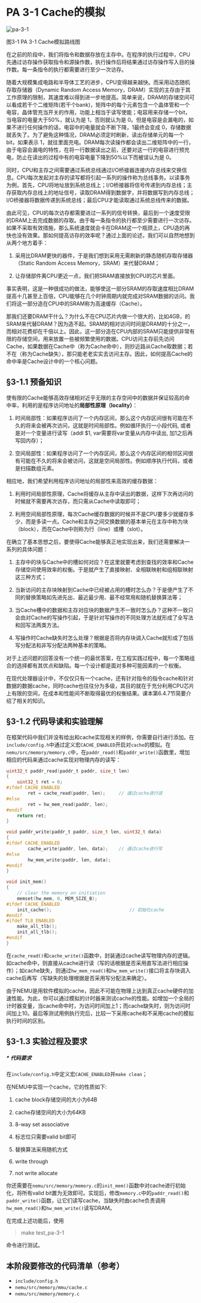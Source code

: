 # PA 3-1 Cache的模拟

![pa-3-1](../PIC/pa/pa-3-1.png)

图3-1 PA 3-1 Cache模拟路线图


在之前的阶段中，我们将指令和数据存放在主存中。在程序的执行过程中，CPU先通过访存操作获取指令和源操作数，执行操作后将结果通过访存操作写入目的操作数。每一条指令的执行都需要进行至少一次访存。

随着大规模集成电路和半导体工艺的进步，CPU变得越来越快。而采用动态随机存取存储器（Dynamic Random Access Memory，DRAM）实现的主存由于其工作原理的限制，其速度难以得到进一步地提高。简单来说，DRAM的存储空间可以看成若干个二维矩阵(若干个bank)，矩阵中的每个元素包含一个晶体管和一个电容，晶体管充当开关的作用，功能上相当于读写使能；电容用来存储一个bit，当电容的电量大于50%，就认为是 1，否则就认为是 0。但是电容是会漏电的，如果不进行任何操作的话，电容中的电量就会不断下降，1最终会变成 0，存储数据就丢失了。为了避免这种情况，DRAM必须定时刷新，读出存储单元的每一个bit，如果表示 1，就往里面充电。DRAM每次读操作都会读出二维矩阵中的一行，由于电容会漏电的特性，在将一行数据读出之前，还要对这一行的电容进行预充电，防止在读出的过程中有的电容电量下降到50%以下而被误认为是 0。

同时，CPU和主存之间需要通过系统总线通过I/O桥接器连接内存总线来交换信息。CPU每次发起对主存的读写都将引起一系列的操作称为总线事务。以读事务为例，首先，CPU将地址放到系统总线上；I/O桥接器将信号传递到内存总线；主存获取内存总线上的地址信号，读取DRAM得到数据字，并将数据写到内存总线；I/O桥接器将数据传递到系统总线；最后CPU才能读取通过系统总线传来的数据。

由此可见，CPU的每次访存都需要进过一系列的信号转换，最后到一个速度受限的DRAM上去完成数据的存取。由于每一条指令的执行都至少需要进行一次访存。如果不采取有效措施，那么系统速度就会卡在DRAM这一个瓶颈上，CPU造的再快也没有效果。那如何提高访存的效率呢？通过上面的论述，我们可以自然地想到从两个地方着手：

1. 采用比DRAM更快的器件，于是我们想到采用无需刷新的静态随机存取存储器（Static Random Access Memory，SRAM）来代替DRAM；

2. 让存储部件离CPU更近一点，我们把SRAM直接放到CPU的芯片里面。

事实表明，这是一种很成功的做法，能够使这一部分SRAM的存取速度相比DRAM提高十几甚至上百倍，CPU能够在几个时钟周期内就完成对SRAM数据的访问。我们将这一部分造在CPU中的SRAM称为高速缓存（Cache）。

那我们还要DRAM干什么？为什么不在CPU芯片内做一个很大的，比如4GB，的SRAM来代替DRAM？因为造不起。SRAM的相对访问时间是DRAM的十分之一，而相对花费却在千倍以上。因此，这一部分造在CPU内部的SRAM只能提供非常有限的存储空间，用来放置一些被频繁使用的数据。CPU访问主存前先访问Cache，如果数据在Cache中（称为Cache命中），则抄近路从Cache取数据；若不在（称为Cache缺失），那只能老老实实去访问主存。因此，如何提高Cache的命中率是Cache设计中的一个核心问题。

## §3-1.1 预备知识

使有限的Cache能够高效存储相对近乎无限的主存空间中的数据并保证较高的命中率，利用的是程序访问地址的**局部性原理（locality）**：

1. 时间局部性：如果程序访问了一个内存区间，那么这个内存区间很有可能在不久的将来会被再次访问，这就是时间局部性。例如循环执行一小段代码, 或者是对一个变量进行读写（addl $1, var需要将var变量从内存中读出, 加1之后再写回内存）；

2. 空间局部性：如果程序访问了一个内存区间，那么这个内存区间的相邻区间很有可能在不久的将来会被访问，这就是空间局部性。例如顺序执行代码，或者是扫描数组元素。

相应地，我们希望利用程序访问地址的局部性来高效的缓存数据：

1. 利用时间局部性原理，Cache将缓存从主存中读出的数据，这样下次再访问的时候就不需要再次访存，而只需从Cache中读取即可；

2. 利用空间局部性原理，每次Cache缓存数据的时候并不是CPU要多少就缓存多少，而是多读一点。Cache和主存之间交换数据的基本单元在主存中称为块（block），而在Cache中则称为行（line）或槽（slot）。

在确立了基本思想之后，要使得Cache能够真正地实现出来，我们还需要解决一系列的具体问题：

1. 主存中的块与Cache中的槽如何对应？在这里就要考虑到查找的效率和Cache存储空间使用效率的权衡。于是就产生了直接映射、全相联映射和组相联映射这三种方式；

2. 当新访问的主存块映射到Cache中已经被占用的槽时怎么办？于是便产生了不同的替换策略如先进先出、最近最少用、最不经常用和随机替换算法等；

3. 当Cache槽中的数据和主存对应块的数据产生不一致时怎么办？这种不一致只会由对Cache的写操作引起，于是针对写操作的不同处理方法就形成了全写法和回写法两类方法。

4. 写操作时Cache缺失时怎么处理？根据是否将内存块调入Cache就形成了包括写分配法和非写分配法两种基本的策略。

对于上述问题的回答没有一个统一的最优答案，在工程实践过程中，每一个策略组合的选择都有其优点和缺陷。每一个设计都是面对多种可能因素的一个权衡。

在现代处理器设计中，不仅仅只有一个cache，还有针对指令的指令cache和针对数据的数据cache，同时cache也往往分为多级，其目的就在于充分利用CPU芯片上有限的空间，在成本和性能间不断取得最优的权衡结果。课本第6.4.7节简要介绍了相关的知识。

## §3-1.2 代码导读和实验理解

在框架代码中我们并没有给出和cache实现相关的样例，你需要自行进行添加。在`include/config.h`中通过定义宏`CACHE_ENABLED`开启对`cache`的模拟。在`nemu/src/memory/memory.c`中，在`paddr_read()`和`paddr_write()`函数里，增加相应的代码来通过cache实现对物理内存的读写：

```c
uint32_t paddr_read(paddr_t paddr, size_t len) 
{
	uint32_t ret = 0;
#ifdef CACHE_ENABLED
		ret = cache_read(paddr, len);     // 通过cache进行读
#else
		ret = hw_mem_read(paddr, len);
#endif
	return ret;
}

void paddr_write(paddr_t paddr, size_t len, uint32_t data) 
{
#ifdef CACHE_ENABLED
		cache_write(paddr, len, data);    // 通过cache进行写
#else
		hw_mem_write(paddr, len, data);
#endif
}

void init_mem()
{
	// clear the memory on initiation
	memset(hw_mem, 0, MEM_SIZE_B);
#ifdef CACHE_ENABLED
	init_cache();                             // 初始化cache
#endif
#ifdef TLB_ENABLED
	make_all_tlb();
	init_all_tlb();
#endif
}

```

在`cache_read()`和`cache_write()`函数中，封装通过cache读写物理内存的逻辑。如cache命中，则直接从cache进行读（写的话根据是否采用直写法进行相应操作）；如cache缺失，则通过`hw_mem_read()`和`hw_mem_write()`接口将主存块调入cache后再写（写缺失的处理根据是否采用写分配法来确定）。

由于NEMU是用软件模拟的cache，因此不可能在物理上达到真正cache硬件的加速性能。为此，你可以通过模拟的计时器来测试cache的性能。如增加一个全局的计时器变量，当cache命中时，为访问时间加上1；而cache缺失时，则为访问时间加上10。最后等测试用例执行完后，比较一下采用cache和不采用cache的模拟执行时间的区别。

## §3-1.3 实验过程及要求

##### * 代码要求

在`include/config.h`中定义宏`CACHE_ENABLED`并`make clean`； 

在NEMU中实现一个cache，它的性质如下:

1. cache block存储空间的大小为64B

2. cache存储空间的大小为64KB

3. 8-way set associative

4. 标志位只需要valid bit即可

5. 替换算法采用随机方式

6. write through

7. not write allocate

你还需要在`nemu/src/memory/memory.c`的`init_mem()`函数中对cache进行初始化，将所有valid bit置为无效即可。实现后，修改`memory.c`中的`paddr_read()`和`paddr_write()`函数，让它们读写cache，当缺失时由cache负责调用`hw_mem_read()`和`hw_mem_write()`读写DRAM。

在完成上述功能后，使用

> make test_pa-3-1

命令进行测试。

## 本阶段要修改的代码清单（参考）

* `include/config.h`
* `nemu/src/memory/mmu/cache.c`
* `nemu/src/memory/memory.c`
